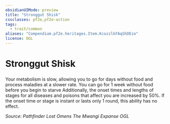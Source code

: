 ```yaml
---
obsidianUIMode: preview
title: "Stronggut Shisk"
cssclasses: pf2e,pf2e-action
tags:
  - trait/common
aliases: "Compendium.pf2e.heritages.Item.KcozzlkFAqShDEzo"
license: OGL
---
```

# Stronggut Shisk

### 






Your metabolism is slow, allowing you to go for days without food and process maladies at a slower rate. You can go for 1 week without food before you begin to starve Additionally, the onset times and lengths of stages for all diseases and poisons that affect you are increased by 50%. If the onset time or stage is instant or lasts only 1 round, this ability has no effect.

*Source: Pathfinder Lost Omens The Mwangi Expanse*
*OGL*